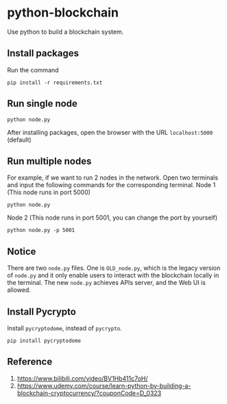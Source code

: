 # python-blockchain
Use python to build a blockchain system.
## Install packages
Run the command
```
pip install -r requirements.txt
```
## Run single node
```
python node.py
```
After installing packages, open the browser with the URL `localhost:5000` (default)
## Run multiple nodes
For example, if we want to run 2 nodes in the network. Open two terminals and input the following commands for the corresponding terminal.
Node 1 (This node runs in port 5000)
```
python node.py
```
Node 2 (This node runs in port 5001, you can change the port by yourself)
```
python node.py -p 5001
```
## Notice
There are two `node.py` files. One is `OLD_node.py`, which is the legacy version of `node.py` and it only enable users to interact with the blockchain locally in the terminal. The new `node.py` achieves APIs server, and the Web UI is allowed.
## Install Pycrypto
Install `pycryptodome`, instead of `pycrypto`.
```
pip install pycryptodome
```
## Reference
1. https://www.bilibili.com/video/BV1Hb411c7oH/
2. https://www.udemy.com/course/learn-python-by-building-a-blockchain-cryptocurrency/?couponCode=D_0323
